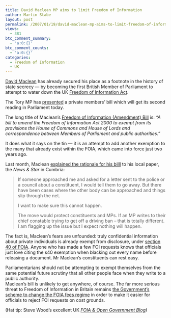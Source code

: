 ```yaml
---
title: David Maclean MP aims to limit Freedom of Information
author: Martin Stabe
layout: post
permalink: /2007/01/19/david-maclean-mp-aims-to-limit-freedom-of-information/
views:
  - 381
btc_comment_summary:
  - 'a:0:{}'
btc_comment_counts:
  - 'a:0:{}'
categories:
  - Freedom of Information
  - UK
---
```

[David Maclean][1] has already secured his place as a footnote in the history of state secrecy — by becoming the first British Member of Parliament to attempt to water down the UK [Freedom of Information Act][2].

The Tory MP has [presented][3] a private members’ bill which will get its second reading in Parliament today.

The long title of Maclean&#8217;s [Freedom of Information (Amendment) Bill][4] is: *“A bill to amend the Freedom of Information Act 2000 to exempt from its provisions the House of Commons and House of Lords and correspondence between Members of Parliament and public authorities.”*

It does what it says on the tin — it is an attempt to add another exemption to the many that already exist within the FOIA, which came into force just two years ago.

Last month, Maclean [explained the rationale for his billl][5] to his local paper, the *News & Star* in Cumbria:

> If someone approached me and asked for a letter sent to the police or a council about a constituent, I would tell them to go away. But there have been cases where the other body can be approached and things slip through the net.
> 
> I want to make sure this cannot happen.
> 
> The move would protect constituents and MPs. If an MP writes to their chief constable trying to get off a driving ban – that is totally different. I am flagging up the issue but I expect nothing will happen.

The fact is, Maclean&#8217;s fears are unfounded: truly confidential information about private individuals is already exempt from disclosure, under [section 40 of FOIA][6]. Anyone who has made a few FOI requests knows that officials just love citing the s40 exemption when blacking out every name before releasing a document. Mr Maclean&#8217;s constituents can rest easy.

Parliamentarians should not be attempting to exempt themselves from the same potential future scrutiny that all other people face when they write to a public authority.  
Maclean&#8217;s bill is unlikely to get anywhere, of course. The far more serious threat to Freedom of Information in Britain remains [the Government&#8217;s scheme to change the FOIA fees regime][7] in order to make it easier for officials to reject FOI requests on cost grounds.

(Hat tip: Steve Wood&#8217;s excellent UK *[FOIA & Open Government Blog][8])*

 [1]: http://www.theyworkforyou.com/mp/david_maclean/penrith_and_the_border
 [2]: http://www.opsi.gov.uk/ACTS/acts2000/20000036.htm
 [3]: http://www.theyworkforyou.com/debates/?id=2006-12-18a.1172.0&s=Freedom+of+Information+%28Amendment%29
 [4]: http://www.publications.parliament.uk/pa/cm200607/cmbills/039/07039.i-i.html
 [5]: http://www.newsandstar.co.uk/news/viewarticle.aspx?id=447925
 [6]: http://www.opsi.gov.uk/ACTS/acts2000/00036--g.htm#40
 [7]: http://www.pressgazette.co.uk/article/180107/journalism_press_gazette_freedom_of_information_
 [8]: http://foia.blogspot.com/2007/01/full-text-of-freedom-of-information.html
